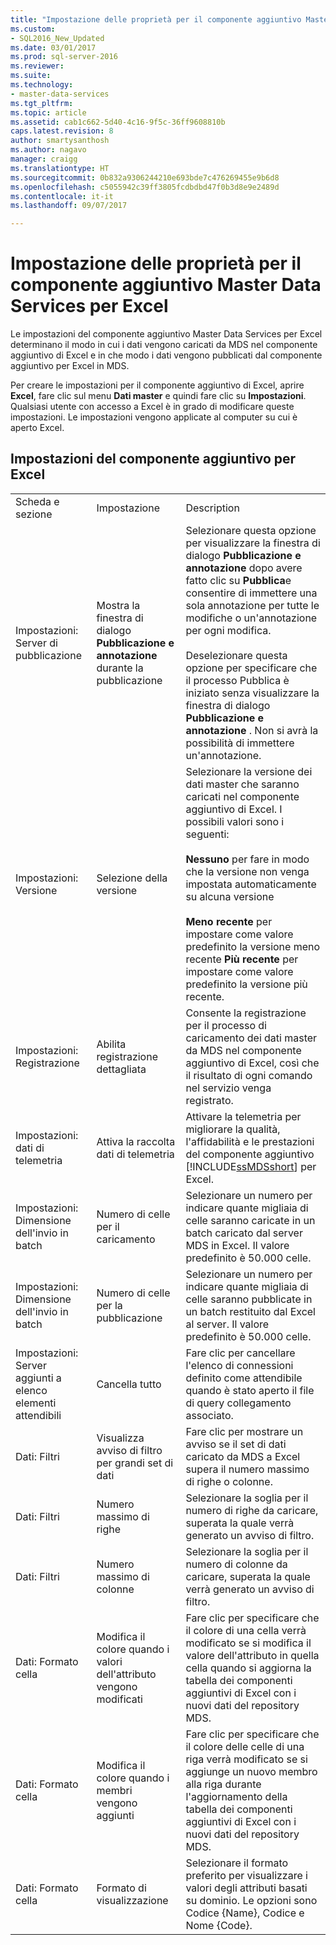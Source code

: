 ```yaml
---
title: "Impostazione delle proprietà per il componente aggiuntivo Master Data Services per Excel | Microsoft Docs"
ms.custom:
- SQL2016_New_Updated
ms.date: 03/01/2017
ms.prod: sql-server-2016
ms.reviewer: 
ms.suite: 
ms.technology:
- master-data-services
ms.tgt_pltfrm: 
ms.topic: article
ms.assetid: cab1c662-5d40-4c16-9f5c-36ff9608810b
caps.latest.revision: 8
author: smartysanthosh
ms.author: nagavo
manager: craigg
ms.translationtype: HT
ms.sourcegitcommit: 0b832a9306244210e693bde7c476269455e9b6d8
ms.openlocfilehash: c5055942c39ff3805fcdbdbd47f0b3d8e9e2489d
ms.contentlocale: it-it
ms.lasthandoff: 09/07/2017

---
```

# <a name="setting-properties-for-master-data-services-add-in-for-excel"></a>Impostazione delle proprietà per il componente aggiuntivo Master Data Services per Excel
  Le impostazioni del componente aggiuntivo Master Data Services per Excel determinano il modo in cui i dati vengono caricati da MDS nel componente aggiuntivo di Excel e in che modo i dati vengono pubblicati dal componente aggiuntivo per Excel in MDS.  
  
 Per creare le impostazioni per il componente aggiuntivo di Excel, aprire **Excel**, fare clic sul menu **Dati master** e quindi fare clic su **Impostazioni**. Qualsiasi utente con accesso a Excel è in grado di modificare queste impostazioni. Le impostazioni vengono applicate al computer su cui è aperto Excel.  
  
## <a name="excel-add-in-settings"></a>Impostazioni del componente aggiuntivo per Excel  
  
||||  
|-|-|-|  
|Scheda e sezione|Impostazione|Description|  
|Impostazioni: Server di pubblicazione|Mostra la finestra di dialogo **Pubblicazione e annotazione** durante la pubblicazione|Selezionare questa opzione per visualizzare la finestra di dialogo **Pubblicazione e annotazione** dopo avere fatto clic su **Pubblica**e consentire di immettere una sola annotazione per tutte le modifiche o un'annotazione per ogni modifica.<br /><br /> Deselezionare questa opzione per specificare che il processo Pubblica è iniziato senza visualizzare la finestra di dialogo **Pubblicazione e annotazione** . Non si avrà la possibilità di immettere un'annotazione.|  
|Impostazioni: Versione|Selezione della versione|Selezionare la versione dei dati master che saranno caricati nel componente aggiuntivo di Excel. I possibili valori sono i seguenti:<br /><br /> **Nessuno** per fare in modo che la versione non venga impostata automaticamente su alcuna versione<br /><br /> **Meno recente** per impostare come valore predefinito la versione meno recente **Più recente** per impostare come valore predefinito la versione più recente.|  
|Impostazioni: Registrazione|Abilita registrazione dettagliata|Consente la registrazione per il processo di caricamento dei dati master da MDS nel componente aggiuntivo di Excel, così che il risultato di ogni comando nel servizio venga registrato.|  
|Impostazioni: dati di telemetria|Attiva la raccolta dati di telemetria|Attivare la telemetria per migliorare la qualità, l'affidabilità e le prestazioni del componente aggiuntivo [!INCLUDE[ssMDSshort](../../includes/ssmdsshort-md.md)] per Excel.|  
|Impostazioni: Dimensione dell'invio in batch|Numero di celle per il caricamento|Selezionare un numero per indicare quante migliaia di celle saranno caricate in un batch caricato dal server MDS in Excel. Il valore predefinito è 50.000 celle.|  
|Impostazioni: Dimensione dell'invio in batch|Numero di celle per la pubblicazione|Selezionare un numero per indicare quante migliaia di celle saranno pubblicate in un batch restituito dal Excel al server. Il valore predefinito è 50.000 celle.|  
|Impostazioni: Server aggiunti a elenco elementi attendibili|Cancella tutto|Fare clic per cancellare l'elenco di connessioni definito come attendibile quando è stato aperto il file di query collegamento associato.|  
|Dati: Filtri|Visualizza avviso di filtro per grandi set di dati|Fare clic per mostrare un avviso se il set di dati caricato da MDS a Excel supera il numero massimo di righe o colonne.|  
|Dati: Filtri|Numero massimo di righe|Selezionare la soglia per il numero di righe da caricare, superata la quale verrà generato un avviso di filtro.|  
|Dati: Filtri|Numero massimo di colonne|Selezionare la soglia per il numero di colonne da caricare, superata la quale verrà generato un avviso di filtro.|  
|Dati: Formato cella|Modifica il colore quando i valori dell'attributo vengono modificati|Fare clic per specificare che il colore di una cella verrà modificato se si modifica il valore dell'attributo in quella cella quando si aggiorna la tabella dei componenti aggiuntivi di Excel con i nuovi dati del repository MDS.|  
|Dati: Formato cella|Modifica il colore quando i membri vengono aggiunti|Fare clic per specificare che il colore delle celle di una riga verrà modificato se si aggiunge un nuovo membro alla riga durante l'aggiornamento della tabella dei componenti aggiuntivi di Excel con i nuovi dati del repository MDS.|  
|Dati: Formato cella|Formato di visualizzazione|Selezionare il formato preferito per visualizzare i valori degli attributi basati su dominio. Le opzioni sono Codice {Name}, Codice e Nome {Code}.|  
  
  

